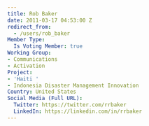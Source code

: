 ```yaml
---
title: Rob Baker
date: 2011-03-17 04:53:00 Z
redirect_from:
  - /users/rob_baker
Member Type:
  Is Voting Member: true
Working Group:
- Communications
- Activation
Project:
- 'Haiti '
- Indonesia Disaster Management Innovation
Country: United States
Social Media (Full URL):
  Twitter: https://twitter.com/rrbaker
  LinkedIn: https://linkedin.com/in/rrbaker
---
```


